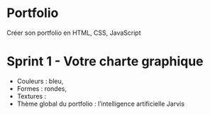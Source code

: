 # Portfolio
Créer son portfolio en HTML, CSS, JavaScript

# Sprint 1 - Votre charte graphique
* Couleurs : bleu, 
* Formes : rondes, 
* Textures : 
* Thème global du portfolio : l’intelligence artificielle Jarvis
